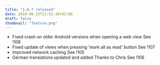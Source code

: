 ```yaml
---
title: "1.6.7 released"
date: 2018-06-15T21:52:18+02:00
draft: false
thumbnail: "feature.png"
---
```


*   Fixed crash on older Android versions when opening a web view
    See !108
*   Fixed update of views when pressing 'mark all as read' button
    See !107
*   Improved network caching
    See !105
*   German translations updated and added
    Thanks to Chris
    See !106

